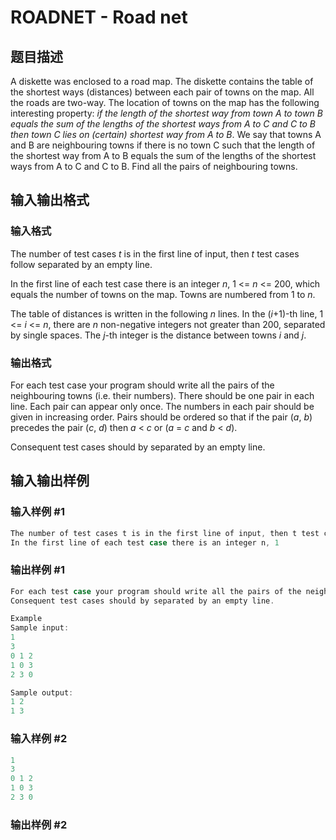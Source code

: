 # ROADNET - Road net

## 题目描述

A diskette was enclosed to a road map. The diskette contains the table of the shortest ways (distances) between each pair of towns on the map. All the roads are two-way. The location of towns on the map has the following interesting property: _if the length of the shortest way from town A to town B equals the sum of the lengths of the shortest ways from A to C and C to B then town C lies on (certain) shortest way from A to B_. We say that towns A and B are neighbouring towns if there is no town C such that the length of the shortest way from A to B equals the sum of the lengths of the shortest ways from A to C and C to B. Find all the pairs of neighbouring towns.

## 输入输出格式

### 输入格式

The number of test cases _t_ is in the first line of input, then _t_ test cases follow separated by an empty line.

In the first line of each test case there is an integer _n_, 1 <= _n_ <= 200, which equals the number of towns on the map. Towns are numbered from 1 to _n_.

The table of distances is written in the following _n_ lines. In the (_i_+1)-th line, 1 <= _i_ <= _n_, there are _n_ non-negative integers not greater than 200, separated by single spaces. The _j_-th integer is the distance between towns _i_ and _j_.

### 输出格式

For each test case your program should write all the pairs of the neighbouring towns (i.e. their numbers). There should be one pair in each line. Each pair can appear only once. The numbers in each pair should be given in increasing order. Pairs should be ordered so that if the pair (_a_, _b_) precedes the pair (_c_, _d_) then _a_ < _c_ or (_a_ = _c_ and _b_ < _d_).

Consequent test cases should by separated by an empty line.

## 输入输出样例

### 输入样例 #1

```cpp
The number of test cases t is in the first line of input, then t test cases follow separated by an empty line.
In the first line of each test case there is an integer n, 1
```


### 输出样例 #1

```cpp
For each test case your program should write all the pairs of the neighbouring towns (i.e. their numbers). There should be one pair in each line. Each pair can appear only once. The numbers in each pair should be given in increasing order. Pairs should be ordered so that if the pair (a, b) precedes the pair (c, d) then a &lt; c or (a = c and b &lt; d).
Consequent test cases should by separated by an empty line.

Example
Sample input:
1
3
0 1 2
1 0 3
2 3 0

Sample output:
1 2
1 3
```


### 输入样例 #2

```cpp
1
3
0 1 2
1 0 3
2 3 0
```


### 输出样例 #2

```cpp

```
